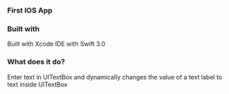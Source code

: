 <h3>First IOS App</h3>

<h3>Built with</h3>
Built with Xcode IDE with Swift 3.0

<h3>What does it do?</h3>
Enter text in UITextBox and dynamically changes the value of a text label to text inside UITextBox

